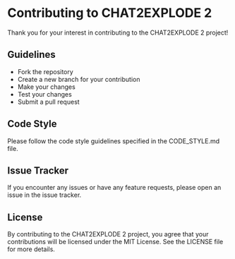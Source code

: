 # Contributing to CHAT2EXPLODE 2

Thank you for your interest in contributing to the CHAT2EXPLODE 2 project!

## Guidelines

- Fork the repository
- Create a new branch for your contribution
- Make your changes
- Test your changes
- Submit a pull request

## Code Style

Please follow the code style guidelines specified in the CODE_STYLE.md file.

## Issue Tracker

If you encounter any issues or have any feature requests, please open an issue in the issue tracker.

## License

By contributing to the CHAT2EXPLODE 2 project, you agree that your contributions will be licensed under the MIT License. See the LICENSE file for more details.